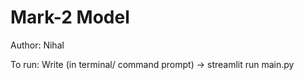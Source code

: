 # Mark-2 Model

Author: Nihal

To run:
  Write (in terminal/ command prompt) -> streamlit run main.py 
